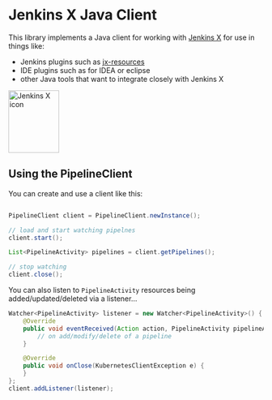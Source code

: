 # Jenkins X Java Client

This library implements a Java client for working with [Jenkins X](https://jenkins-x.io/) for use in things like:

* Jenkins plugins such as [jx-resources](https://github.com/jenkinsci/jx-resources-plugin)
* IDE plugins such as for IDEA or eclipse 
* other Java tools that want to integrate closely with Jenkins X

<a href="http://jenkins-x.io/">
  <img src="http://jenkins-x.io/img/profile.png" alt="Jenkins X icon" width="100" height="123"/>
</a>


## Using the PipelineClient

You can create and use a client like this:

```java

PipelineClient client = PipelineClient.newInstance();

// load and start watching pipelnes
client.start();

List<PipelineActivity> pipelines = client.getPipelines();

// stop watching
client.close();
```

You can also listen to `PipelineActivity` resources being added/updated/deleted via a listener...

```java
Watcher<PipelineActivity> listener = new Watcher<PipelineActivity>() {
    @Override
    public void eventReceived(Action action, PipelineActivity pipelineActivity) {
        // on add/modify/delete of a pipeline
    }

    @Override
    public void onClose(KubernetesClientException e) {       
    }
};
client.addListener(listener);
```


                          